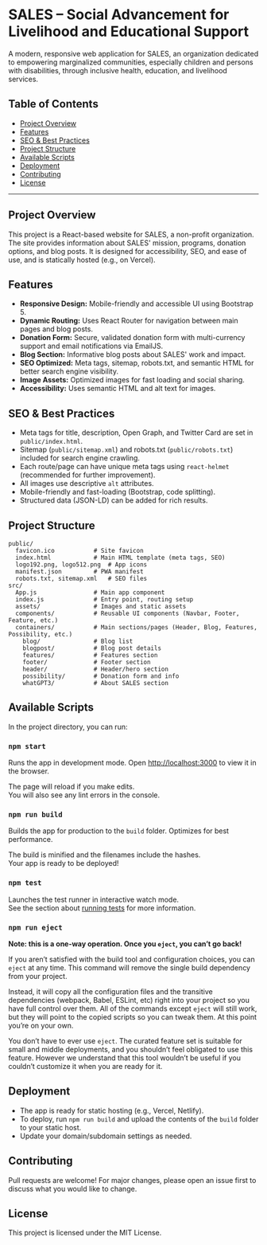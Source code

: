 # SALES – Social Advancement for Livelihood and Educational Support

A modern, responsive web application for SALES, an organization dedicated to empowering marginalized communities, especially children and persons with disabilities, through inclusive health, education, and livelihood services.

## Table of Contents
- [Project Overview](#project-overview)
- [Features](#features)
- [SEO & Best Practices](#seo--best-practices)
- [Project Structure](#project-structure)
- [Available Scripts](#available-scripts)
- [Deployment](#deployment)
- [Contributing](#contributing)
- [License](#license)

---

## Project Overview

This project is a React-based website for SALES, a non-profit organization. The site provides information about SALES' mission, programs, donation options, and blog posts. It is designed for accessibility, SEO, and ease of use, and is statically hosted (e.g., on Vercel).

## Features
- **Responsive Design:** Mobile-friendly and accessible UI using Bootstrap 5.
- **Dynamic Routing:** Uses React Router for navigation between main pages and blog posts.
- **Donation Form:** Secure, validated donation form with multi-currency support and email notifications via EmailJS.
- **Blog Section:** Informative blog posts about SALES' work and impact.
- **SEO Optimized:** Meta tags, sitemap, robots.txt, and semantic HTML for better search engine visibility.
- **Image Assets:** Optimized images for fast loading and social sharing.
- **Accessibility:** Uses semantic HTML and alt text for images.

## SEO & Best Practices
- Meta tags for title, description, Open Graph, and Twitter Card are set in `public/index.html`.
- Sitemap (`public/sitemap.xml`) and robots.txt (`public/robots.txt`) included for search engine crawling.
- Each route/page can have unique meta tags using `react-helmet` (recommended for further improvement).
- All images use descriptive `alt` attributes.
- Mobile-friendly and fast-loading (Bootstrap, code splitting).
- Structured data (JSON-LD) can be added for rich results.

## Project Structure
```
public/
  favicon.ico           # Site favicon
  index.html            # Main HTML template (meta tags, SEO)
  logo192.png, logo512.png  # App icons
  manifest.json         # PWA manifest
  robots.txt, sitemap.xml   # SEO files
src/
  App.js                # Main app component
  index.js              # Entry point, routing setup
  assets/               # Images and static assets
  components/           # Reusable UI components (Navbar, Footer, Feature, etc.)
  containers/           # Main sections/pages (Header, Blog, Features, Possibility, etc.)
    blog/               # Blog list
    blogpost/           # Blog post details
    features/           # Features section
    footer/             # Footer section
    header/             # Header/hero section
    possibility/        # Donation form and info
    whatGPT3/           # About SALES section
```

## Available Scripts

In the project directory, you can run:

### `npm start`
Runs the app in development mode. Open [http://localhost:3000](http://localhost:3000) to view it in the browser.

The page will reload if you make edits.\
You will also see any lint errors in the console.

### `npm run build`
Builds the app for production to the `build` folder. Optimizes for best performance.

The build is minified and the filenames include the hashes.\
Your app is ready to be deployed!

### `npm test`
Launches the test runner in interactive watch mode.\
See the section about [running tests](https://facebook.github.io/create-react-app/docs/running-tests) for more information.

### `npm run eject`
**Note: this is a one-way operation. Once you `eject`, you can’t go back!**

If you aren’t satisfied with the build tool and configuration choices, you can `eject` at any time. This command will remove the single build dependency from your project.

Instead, it will copy all the configuration files and the transitive dependencies (webpack, Babel, ESLint, etc) right into your project so you have full control over them. All of the commands except `eject` will still work, but they will point to the copied scripts so you can tweak them. At this point you’re on your own.

You don’t have to ever use `eject`. The curated feature set is suitable for small and middle deployments, and you shouldn’t feel obligated to use this feature. However we understand that this tool wouldn’t be useful if you couldn’t customize it when you are ready for it.

## Deployment
- The app is ready for static hosting (e.g., Vercel, Netlify).
- To deploy, run `npm run build` and upload the contents of the `build` folder to your static host.
- Update your domain/subdomain settings as needed.

## Contributing
Pull requests are welcome! For major changes, please open an issue first to discuss what you would like to change.

## License
This project is licensed under the MIT License.
